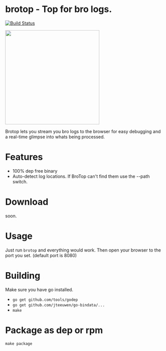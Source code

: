 # brotop - Top for bro logs.

[![Build Status](https://drone.io/github.com/mephux/brotop/status.png)](https://drone.io/github.com/mephux/brotop/latest)

<img height="300px" width="" src="https://raw.githubusercontent.com/mephux/brotop/master/brotop.png?token=AABXAe5HY1UJns_gRtUyUvLqkMRYtnRAks5U4Ou_wA%3D%3D">

Brotop lets you stream you bro logs to the browser for easy 
debugging and a real-time glimpse into whats being processed.

# Features

  - 100% dep free binary
  - Auto-detect log locations. If BroTop can't find them use the --path switch.

# Download

  soon.

# Usage

  Just run `brotop` and everything would work. 
  Then open your browser to the port you set. (default port is 8080)

# Building

  Make sure you have go installed.

  - `go get github.com/tools/godep`
  - `go get github.com/jteeuwen/go-bindata/...`
  - `make`

# Package as dep or rpm

  `make package`

